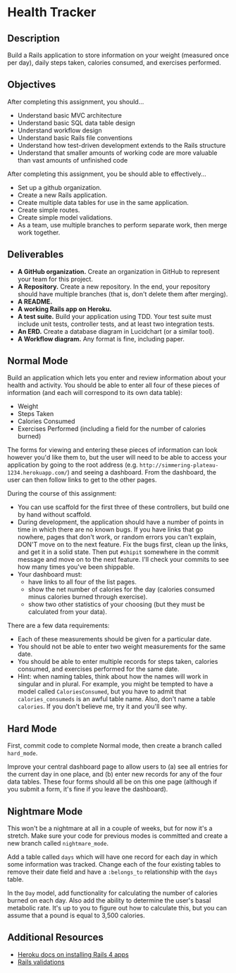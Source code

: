 # Health Tracker

## Description

Build a Rails application to store information on your weight (measured once per day), daily steps taken, calories consumed, and exercises performed.

## Objectives

After completing this assignment, you should...

* Understand basic MVC architecture
* Understand basic SQL data table design
* Understand workflow design
* Understand basic Rails file conventions
* Understand how test-driven development extends to the Rails structure
* Understand that smaller amounts of working code are more valuable than vast amounts of unfinished code

After completing this assignment, you be should able to effectively...

* Set up a github organization.
* Create a new Rails application.
* Create multiple data tables for use in the same application.
* Create simple routes.
* Create simple model validations.
* As a team, use multiple branches to perform separate work, then merge work together.

## Deliverables

* **A GitHub organization.** Create an organization in GitHub to represent your team for this project.
* **A Repository.** Create a new repository.  In the end, your repository should have multiple branches (that is, don't delete them after merging).
* **A README.**
* **A working Rails app on Heroku.**
* **A test suite.** Build your application using TDD.  Your test suite must include unit tests, controller tests, and at least two integration tests.
* **An ERD.** Create a database diagram in Lucidchart (or a similar tool).
* **A Workflow diagram.**  Any format is fine, including paper.

## Normal Mode

Build an application which lets you enter and review information about your health and activity.  You should be able to enter all four of these pieces of information (and each will correspond to its own data table):

* Weight
* Steps Taken
* Calories Consumed
* Exercises Performed (including a field for the number of calories burned)

The forms for viewing and entering these pieces of information can look however you'd like them to, but the user will need to be able to access your application by going to the root address (e.g. `http://simmering-plateau-1234.herokuapp.com/`) and seeing a dashboard.  From the dashboard, the user can then follow links to get to the other pages.

During the course of this assignment:

* You can use scaffold for the first three of these controllers, but build one by hand without scaffold.
* During development, the application should have a number of points in time in which there are no known bugs.  If you have links that go nowhere, pages that don't work, or random errors you can't explain, DON'T move on to the next feature.  Fix the bugs first, clean up the links, and get it in a solid state.  Then put `#shipit` somewhere in the commit message and move on to the next feature.  I'll check your commits to see how many times you've been shippable.
* Your dashboard must:
  * have links to all four of the list pages.
  * show the net number of calories for the day (calories consumed minus calories burned through exercise).
  * show two other statistics of your choosing (but they must be calculated from your data).

There are a few data requirements:

* Each of these measurements should be given for a particular date.
* You should not be able to enter two weight measurements for the same date.
* You should be able to enter multiple records for steps taken, calories consumed, and exercises performed for the same date.
* Hint: when naming tables, think about how the names will work in singular and in plural.  For example, you might be tempted to have a model called `CaloriesConsumed`, but you have to admit that `calories_consumeds` is an awful table name.  Also, don't name a table `calories`.  If you don't believe me, try it and you'll see why.

## Hard Mode

First, commit code to complete Normal mode, then create a branch called `hard_mode`.

Improve your central dashboard page to allow users to (a) see all entries for the current day in one place, and (b) enter new records for any of the four data tables.  These four forms should all be on this one page (although if you submit a form, it's fine if you leave the dashboard).

## Nightmare Mode

This won't be a nightmare at all in a couple of weeks, but for now it's a stretch.  Make sure your code for previous modes is committed and create a new branch called `nightmare_mode`.

Add a table called `days` which will have one record for each day in which some information was tracked.  Change each of the four existing tables to remove their date field and have a `:belongs_to` relationship with the `days` table.

In the `Day` model, add functionality for calculating the number of calories burned on each day.  Also add the ability to determine the user's basal metabolic rate.  It's up to you to figure out how to calculate this, but you can assume that a pound is equal to 3,500 calories.


## Additional Resources

* [Heroku docs on installing Rails 4 apps](https://devcenter.heroku.com/articles/rails4)
* [Rails validations](http://apidock.com/rails/ActiveModel/Validations/ClassMethods/validates)
